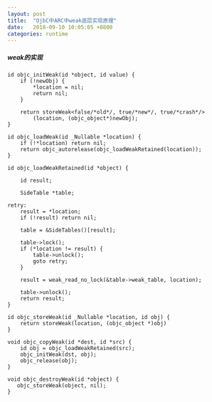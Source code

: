 ```yaml
---
layout: post
title:  "OjbC中ARC中weak底层实现原理"
date:   2018-09-10 10:05:05 +0800
categories: runtime
---
```


##### weak的实现
    id objc_initWeak(id *object, id value) {
        if (!newObj) {
            *location = nil;
            return nil;
        }

        return storeWeak<false/*old*/, true/*new*/, true/*crash*/>
            (location, (objc_object*)newObj);
    }

    id objc_loadWeak(id _Nullable *location) {
        if (!*location) return nil;
        return objc_autorelease(objc_loadWeakRetained(location));
    }

    id objc_loadWeakRetained(id *object) {

        id result;

        SideTable *table;
        
    retry:
        result = *location;
        if (!result) return nil;
        
        table = &SideTables()[result];
        
        table->lock();
        if (*location != result) {
            table->unlock();
            goto retry;
        }

        result = weak_read_no_lock(&table->weak_table, location);

        table->unlock();
        return result;
    }

    id objc_storeWeak(id _Nullable *location, id obj) {
        return storeWeak(location, (objc_object *)obj)
    }

    void objc_copyWeak(id *dest, id *src) {
        id obj = objc_loadWeakRetained(src);
        objc_initWeak(dst, obj);
        objc_release(obj);
    }

    void objc_destroyWeak(id *object) {
       objc_storeWeak(object, nil);
    }

